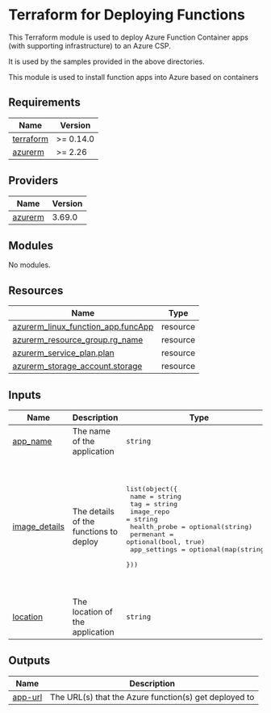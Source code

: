 # Terraform for Deploying Functions

This Terraform module is used to deploy Azure Function Container apps (with supporting infrastructure) to an Azure CSP.

It is used by the samples provided in the above directories.

<!-- BEGIN_TF_DOCS -->
This module is used to install function apps into Azure
based on containers

## Requirements

| Name | Version |
|------|---------|
| <a name="requirement_terraform"></a> [terraform](#requirement\_terraform) | >= 0.14.0 |
| <a name="requirement_azurerm"></a> [azurerm](#requirement\_azurerm) | >= 2.26 |

## Providers

| Name | Version |
|------|---------|
| <a name="provider_azurerm"></a> [azurerm](#provider\_azurerm) | 3.69.0 |

## Modules

No modules.

## Resources

| Name | Type |
|------|------|
| [azurerm_linux_function_app.funcApp](https://registry.terraform.io/providers/hashicorp/azurerm/latest/docs/resources/linux_function_app) | resource |
| [azurerm_resource_group.rg_name](https://registry.terraform.io/providers/hashicorp/azurerm/latest/docs/resources/resource_group) | resource |
| [azurerm_service_plan.plan](https://registry.terraform.io/providers/hashicorp/azurerm/latest/docs/resources/service_plan) | resource |
| [azurerm_storage_account.storage](https://registry.terraform.io/providers/hashicorp/azurerm/latest/docs/resources/storage_account) | resource |

## Inputs

| Name | Description | Type | Default | Required |
|------|-------------|------|---------|:--------:|
| <a name="input_app_name"></a> [app\_name](#input\_app\_name) | The name of the application | `string` | `"testapp"` | no |
| <a name="input_image_details"></a> [image\_details](#input\_image\_details) | The details of the functions to deploy | <pre>list(object({<br>    name         = string<br>    tag          = string<br>    image_repo   = string<br>    health_probe = optional(string)<br>    permenant    = optional(bool, true)<br>    app_settings = optional(map(string))<br>  }))</pre> | <pre>[<br>  {<br>    "health_probe": "/api/version",<br>    "image_repo": "https://ghcr.io/tpayne",<br>    "name": "azfuncnodejs",<br>    "tag": "main"<br>  },<br>  {<br>    "health_probe": "/api/version",<br>    "image_repo": "https://ghcr.io/tpayne",<br>    "name": "azfuncpython",<br>    "tag": "main"<br>  }<br>]</pre> | no |
| <a name="input_location"></a> [location](#input\_location) | The location of the application | `string` | `"West Europe"` | no |

## Outputs

| Name | Description |
|------|-------------|
| <a name="output_app-url"></a> [app-url](#output\_app-url) | The URL(s) that the Azure function(s) get deployed to |
<!-- END_TF_DOCS -->
